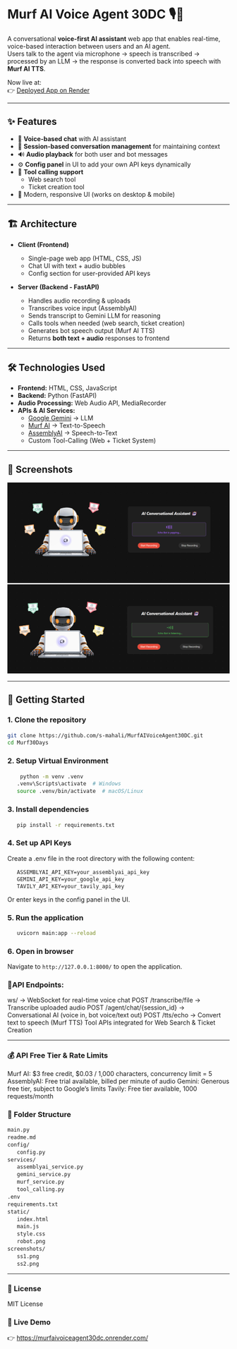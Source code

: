 # Murf AI Voice Agent 30DC 🎙️🤖

A conversational **voice-first AI assistant** web app that enables real-time, voice-based interaction between users and an AI agent.  
Users talk to the agent via microphone → speech is transcribed → processed by an LLM → the response is converted back into speech with **Murf AI TTS**.  

Now live at:  
👉 [Deployed App on Render](https://murfaivoiceagent30dc.onrender.com/)

---

## ✨ Features
- 🎤 **Voice-based chat** with AI assistant
- 🧠 **Session-based conversation management** for maintaining context
- 🔊 **Audio playback** for both user and bot messages
- ⚙️ **Config panel** in UI to add your own API keys dynamically
- 🔗 **Tool calling support**
  - Web search tool
  - Ticket creation tool
- 📱 Modern, responsive UI (works on desktop & mobile)

---

## 🏗️ Architecture
- **Client (Frontend)**
  - Single-page web app (HTML, CSS, JS)
  - Chat UI with text + audio bubbles
  - Config section for user-provided API keys

- **Server (Backend - FastAPI)**
  - Handles audio recording & uploads
  - Transcribes voice input (AssemblyAI)
  - Sends transcript to Gemini LLM for reasoning
  - Calls tools when needed (web search, ticket creation)
  - Generates bot speech output (Murf AI TTS)
  - Returns **both text + audio** responses to frontend

---

## 🛠️ Technologies Used
- **Frontend:** HTML, CSS, JavaScript
- **Backend:** Python (FastAPI)
- **Audio Processing:** Web Audio API, MediaRecorder
- **APIs & AI Services:**
  - [Google Gemini](https://ai.google/) → LLM
  - [Murf AI](https://murf.ai/) → Text-to-Speech
  - [AssemblyAI](https://www.assemblyai.com/) → Speech-to-Text
  - Custom Tool-Calling (Web + Ticket System)

---

## 📸 Screenshots
![Screenshot 1](./screenshots/ss1.png)
![Screenshot 2](./screenshots/ss2.png)

---

## 🚀 Getting Started

### 1. Clone the repository
```sh
git clone https://github.com/s-mahali/MurfAIVoiceAgent30DC.git
cd Murf30Days
```

### 2. Setup Virtual Environment
```sh
    python -m venv .venv
   .venv\Scripts\activate  # Windows
   source .venv/bin/activate  # macOS/Linux
```
### 3. Install dependencies
```sh
   pip install -r requirements.txt
```

### 4. Set up API Keys
Create a .env file in the root directory with the following content:
```MURF_API_KEY=your_murf_api_key
   ASSEMBLYAI_API_KEY=your_assemblyai_api_key
   GEMINI_API_KEY=your_google_api_key
   TAVILY_API_KEY=your_tavily_api_key
```
Or enter keys in the config panel in the UI.

### 5. Run the application
```sh
   uvicorn main:app --reload
```

### 6. Open in browser
Navigate to `http://127.0.0.1:8000/` to open the application.


### 🔌API Endpoints:
 ws/ → WebSocket for real-time voice chat
POST /transcribe/file → Transcribe uploaded audio
POST /agent/chat/{session_id} → Conversational AI (voice in, bot voice/text out)
POST /tts/echo → Convert text to speech (Murf TTS)
Tool APIs integrated for Web Search & Ticket Creation

---

### 💰 API Free Tier & Rate Limits

Murf AI: $3 free credit, $0.03 / 1,000 characters, concurrency limit = 5
AssemblyAI: Free trial available, billed per minute of audio
Gemini: Generous free tier, subject to Google’s limits
Tavily: Free tier available, 1000 requests/month

### 📂 Folder Structure
```sh
main.py
readme.md
config/
   config.py
services/
   assemblyai_service.py
   gemini_service.py
   murf_service.py
   tool_calling.py
.env
requirements.txt
static/
   index.html
   main.js
   style.css
   robot.png
screenshots/
   ss1.png
   ss2.png
```   
---

### 📜 License
MIT License

### 🔗 Live Demo
👉 https://murfaivoiceagent30dc.onrender.com/